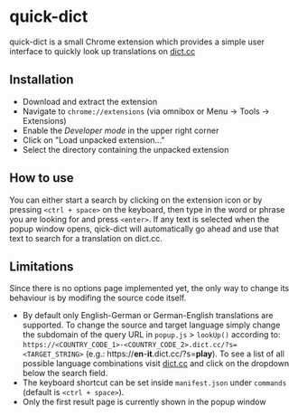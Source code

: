 # quick-dict
quick-dict is a small Chrome extension which provides a simple user interface to quickly look up translations on [dict.cc](https://www.dict.cc/)

## Installation
* Download and extract the extension
* Navigate to `chrome://extensions` (via omnibox or Menu -> Tools -> Extensions)
* Enable the *Developer mode* in the upper right corner
* Click on "Load unpacked extension..."
* Select the directory containing the unpacked extension

## How to use
You can either start a search by clicking on the extension icon or by pressing `<ctrl + space>` on the keyboard, then type in the word or phrase you are looking for and press `<enter>`. If any text is selected when the popup window opens, qick-dict will automatically go ahead and use that text to search for a translation on dict.cc.

## Limitations
Since there is no options page implemented yet, the only way to change its behaviour is by modifing the source code itself.
* By default only English-German or German-English translations are supported. To change the source and target language simply change the subdomain of the query URL in `popup.js` > `lookUp()` according to: `https://<COUNTRY_CODE_1>-<COUNTRY_CODE_2>.dict.cc/?s=<TARGET_STRING>` (e.g.: https://**en**-**it**.dict.cc/?s=**play**). To see a list of all possible language combinations visit [dict.cc](https://www.dict.cc/) and click on the dropdown below the search field.
* The keyboard shortcut can be set inside `manifest.json` under `commands` (default is `<ctrl + space>`). 
* Only the first result page is currently shown in the popup window
